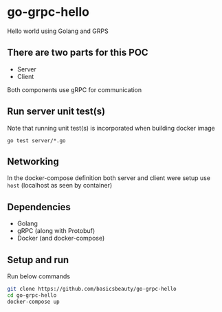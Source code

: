 # go-grpc-hello
Hello world using Golang and GRPS

## There are two parts for this POC
- Server
- Client

Both components use gRPC for communication

## Run server unit test(s)
Note that running unit test(s) is incorporated when building docker image
```
go test server/*.go
```

## Networking
In the docker-compose definition both server and client were setup use `host` (localhost as seen by container)

## Dependencies
- Golang
- gRPC (along with Protobuf)
- Docker (and docker-compose)

## Setup and run
Run below commands
```bash
git clone https://github.com/basicsbeauty/go-grpc-hello
cd go-grpc-hello
docker-compose up
```
